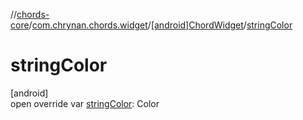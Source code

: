 //[chords-core](../../../index.md)/[com.chrynan.chords.widget](../index.md)/[[android]ChordWidget](index.md)/[stringColor](string-color.md)

# stringColor

[android]\
open override var [stringColor](string-color.md): Color
